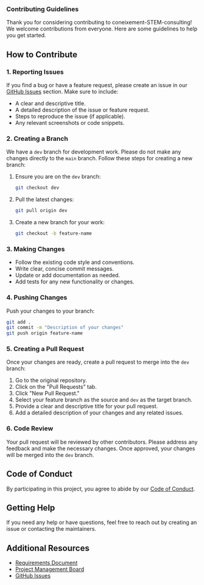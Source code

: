 ### Contributing Guidelines

Thank you for considering contributing to coneixement-STEM-consulting! We welcome contributions from everyone. Here are some guidelines to help you get started.

## How to Contribute

### 1. Reporting Issues

If you find a bug or have a feature request, please create an issue in our [GitHub Issues](https://github.com/parthsolanke/coneixement-STEM-consulting/issues) section. Make sure to include:

- A clear and descriptive title.
- A detailed description of the issue or feature request.
- Steps to reproduce the issue (if applicable).
- Any relevant screenshots or code snippets.

### 2. Creating a Branch

We have a `dev` branch for development work. Please do not make any changes directly to the `main` branch. Follow these steps for creating a new branch:

1. Ensure you are on the `dev` branch:
   ```bash
   git checkout dev
   ```
2. Pull the latest changes:
   ```bash
   git pull origin dev
   ```
3. Create a new branch for your work:
   ```bash
   git checkout -b feature-name
   ```

### 3. Making Changes

- Follow the existing code style and conventions.
- Write clear, concise commit messages.
- Update or add documentation as needed.
- Add tests for any new functionality or changes.

### 4. Pushing Changes

Push your changes to your branch:

```bash
git add .
git commit -m "Description of your changes"
git push origin feature-name
```

### 5. Creating a Pull Request

Once your changes are ready, create a pull request to merge into the `dev` branch:

1. Go to the original repository.
2. Click on the "Pull Requests" tab.
3. Click "New Pull Request."
4. Select your feature branch as the source and `dev` as the target branch.
5. Provide a clear and descriptive title for your pull request.
6. Add a detailed description of your changes and any related issues.

### 6. Code Review

Your pull request will be reviewed by other contributors. Please address any feedback and make the necessary changes. Once approved, your changes will be merged into the `dev` branch.

## Code of Conduct

By participating in this project, you agree to abide by our [Code of Conduct](./code_of_conduct.md).

## Getting Help

If you need any help or have questions, feel free to reach out by creating an issue or contacting the maintainers.

## Additional Resources

- [Requirements Document](./requirements.md)
- [Project Management Board](https://trello.com/b/your-board-link)
- [GitHub Issues](https://github.com/parthsolanke/coneixement-STEM-consulting/issues)
